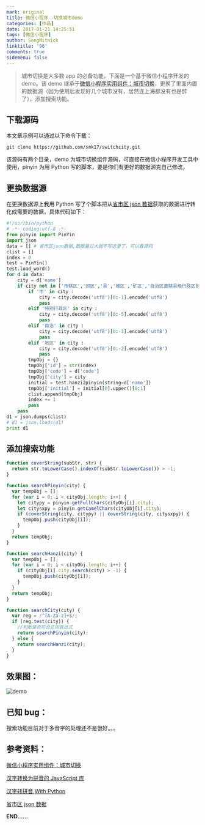 ```yaml
---
mark: original
title: 微信小程序--切换城市demo
categories: [作品]
date: 2017-01-21 14:25:51
tags: [微信小程序]
author: SengMitnick
linktitle: '96'
comments: true
sidemenu: false
---
```


> 城市切换是大多数 app 的必备功能，下面是一个基于微信小程序开发的 demo。该 demo 继承于[微信小程序实用组件：城市切换](http://www.wxapp-union.com/thread-1644-1-1.html)，更换了里面内置的数据源（因为使用后发现好几个城市没有，居然连上海都没有也是醉了），添加搜索功能。

## 下载源码

本文章示例可以通过以下命令下载：<!--more-->

```shell
git clone https://github.com/smk17/switchcity.git
```

该源码有两个目录，demo 为城市切换组件源码，可直接在微信小程序开发工具中使用，pinyin 为用 Python 写的脚本，要是你们有更好的数据源克自己修改。

## 更换数据源

在更换数据源上我用 Python 写了个脚本把从[省市区 json 数据](https://www.oschina.net/code/snippet_149862_53831)获取的数据进行转化成需要的数据，具体代码如下：

```Python
#!/usr/bin/python
# -*- coding:utf-8 -*-
from pinyin import PinYin
import json
data = [] # 省市区json数据,数据量过大就不写这里了，可以看源码
clist = []
index = 0
test = PinYin()
test.load_word()
for d in data:
	city = d['name']
	if city not in ['市辖区','郊区','县','城区','矿区','自治区直辖县级行政区划'] and '省' not in city and d['level'] < 3 :
		if '市' in city :
			city = city.decode('utf8')[0:-1].encode('utf8')
			pass
		elif '特别行政区' in city :
			city = city.decode('utf8')[0:-5].encode('utf8')
			pass
		elif '自治' in city :
			city = city.decode('utf8')[0:-3].encode('utf8')
			pass
		elif '地区' in city :
			city = city.decode('utf8')[0:-2].encode('utf8')
			pass
		tmpObj = {}
		tmpObj['id'] = str(index)
		tmpObj['code'] = d['code']
		tmpObj['city'] = city
		initial = test.hanzi2pinyin(string=d['name'])
		tmpObj['initial'] = initial[0].upper()[0:1]
		clist.append(tmpObj)
		index += 1
		pass
	pass
d1 = json.dumps(clist)
# d1 = json.loads(d1)
print d1
```

## 添加搜索功能

```javascript
function coverString(subStr, str) {
  return str.toLowerCase().indexOf(subStr.toLowerCase()) > -1;
}

function searchPinyin(city) {
  var tempObj = [];
  for (var i = 0; i < cityObj.length; i++) {
    let citypy = pinyin.getFullChars(cityObj[i].city);
    let citysxpy = pinyin.getCamelChars(cityObj[i].city);
    if (coverString(city, citypy) || coverString(city, citysxpy)) {
      tempObj.push(cityObj[i]);
    }
  }
  return tempObj;
}

function searchHanzi(city) {
  var tempObj = [];
  for (var i = 0; i < cityObj.length; i++) {
    if (cityObj[i].city.search(city) > -1) {
      tempObj.push(cityObj[i]);
    }
  }
  return tempObj;
}

function searchCity(city) {
  var reg = /^[A-Za-z]+$/;
  if (reg.test(city)) {
    //判断是否符合正则表达式
    return searchPinyin(city);
  } else {
    return searchHanzi(city);
  }
}
```

## 效果图：

<Image  name="96.gif" caption="demo" alt="demo" normal="true"></Image>

## 已知 bug：

搜索功能目前对于多音字的处理还不是很好。。。

## 参考资料：

[微信小程序实用组件：城市切换](http://www.wxapp-union.com/thread-1644-1-1.html)

[汉字转换为拼音的 JavaScript 库](https://my.oschina.net/tommyfok/blog/202412)

[汉字转拼音,With Python](https://github.com/cleverdeng/pinyin.py)

[省市区 json 数据](https://www.oschina.net/code/snippet_149862_53831)

**END……**
